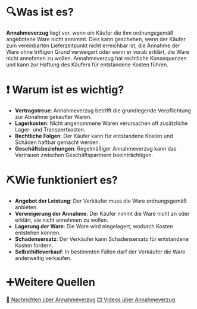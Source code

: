 # 🔍Was ist es?
**Annahmeverzug** liegt vor, wenn ein Käufer die ihm ordnungsgemäß angebotene Ware nicht annimmt. Dies kann geschehen, wenn der Käufer zum vereinbarten Lieferzeitpunkt nicht erreichbar ist, die Annahme der Ware ohne triftigen Grund verweigert oder wenn er vorab erklärt, die Ware nicht annehmen zu wollen. Annahmeverzug hat rechtliche Konsequenzen und kann zur Haftung des Käufers für entstandene Kosten führen.

# ❗ Warum ist es wichtig?
- **Vertragstreue**: Annahmeverzug betrifft die grundlegende Verpflichtung zur Abnahme gekaufter Waren.
- **Lagerkosten**: Nicht angenommene Waren verursachen oft zusätzliche Lager- und Transportkosten.
- **Rechtliche Folgen**: Der Käufer kann für entstandene Kosten und Schäden haftbar gemacht werden.
- **Geschäftsbeziehungen**: Regelmäßiger Annahmeverzug kann das Vertrauen zwischen Geschäftspartnern beeinträchtigen.

# ⛏Wie funktioniert es?
- **Angebot der Leistung**: Der Verkäufer muss die Ware ordnungsgemäß anbieten.
- **Verweigerung der Annahme**: Der Käufer nimmt die Ware nicht an oder erklärt, sie nicht annehmen zu wollen.
- **Lagerung der Ware**: Die Ware wird eingelagert, wodurch Kosten entstehen können.
- **Schadensersatz**: Der Verkäufer kann Schadensersatz für entstandene Kosten fordern.
- **Selbsthilfeverkauf**: In bestimmten Fällen darf der Verkäufer die Ware anderweitig verkaufen.

# ➕Weitere Quellen
[📄 Nachrichten über Annahmeverzug](https://www.google.com/search?tbm=nws&q=Annahmeverzug)
[🎞 Videos über Annahmeverzug](https://www.google.com/search?tbm=vid&q=Annahmeverzug)